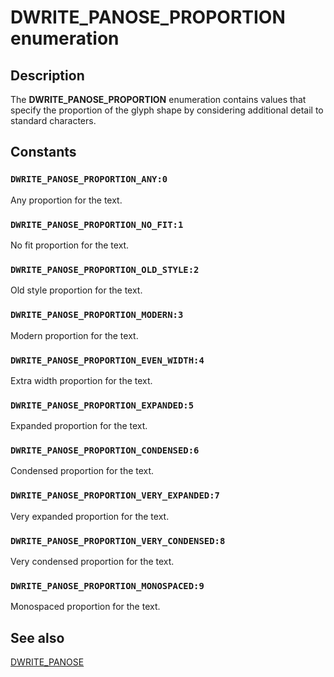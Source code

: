 # DWRITE_PANOSE_PROPORTION enumeration

## Description

The **DWRITE_PANOSE_PROPORTION** enumeration contains values that specify the proportion of the glyph shape by considering additional detail to standard characters.

## Constants

### `DWRITE_PANOSE_PROPORTION_ANY:0`

Any proportion for the text.

### `DWRITE_PANOSE_PROPORTION_NO_FIT:1`

No fit proportion for the text.

### `DWRITE_PANOSE_PROPORTION_OLD_STYLE:2`

Old style proportion for the text.

### `DWRITE_PANOSE_PROPORTION_MODERN:3`

Modern proportion for the text.

### `DWRITE_PANOSE_PROPORTION_EVEN_WIDTH:4`

Extra width proportion for the text.

### `DWRITE_PANOSE_PROPORTION_EXPANDED:5`

Expanded proportion for the text.

### `DWRITE_PANOSE_PROPORTION_CONDENSED:6`

Condensed proportion for the text.

### `DWRITE_PANOSE_PROPORTION_VERY_EXPANDED:7`

Very expanded proportion for the text.

### `DWRITE_PANOSE_PROPORTION_VERY_CONDENSED:8`

Very condensed proportion for the text.

### `DWRITE_PANOSE_PROPORTION_MONOSPACED:9`

Monospaced proportion for the text.

## See also

[DWRITE_PANOSE](https://learn.microsoft.com/windows/win32/api/dwrite_1/ns-dwrite_1-dwrite_panose)